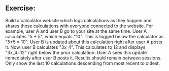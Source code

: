 ## Exercise:

Build a calculator website which logs calculations as they happen and shares those calculations with everyone connected to the website. For example, user A and user B go to your site at the same time. User A calculates "5 + 5", which equals "10". This is logged below the calculator as "5+5 = 10". User B is updated about this calculation right after user A posts it. Now, user B calculates "3x_4". This calculates to 12 and displays "3x_4=12" right below the prior calculation. User A sees this update immediately after user B posts it. Results should remain between sessions. Only show the last 10 calculations descending from most recent to oldest.
